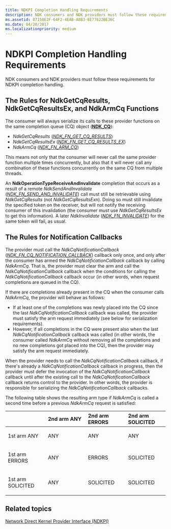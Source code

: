 ```yaml
---
title: NDKPI Completion Handling Requirements
description: NDK consumers and NDK providers must follow these requirements for NDKPI completion handling.
ms.assetid: 87150E2F-64F2-4EAB-A8B3-8E77622BE36C
ms.date: 04/20/2017
ms.localizationpriority: medium
---
```


# NDKPI Completion Handling Requirements


NDK consumers and NDK providers must follow these requirements for NDKPI completion handling.

## The Rules for NdkGetCqResults, NdkGetCqResultsEx, and NdkArmCq Functions


The consumer will always serialize its calls to these provider functions on the same completion queue (CQ) object ([**NDK\_CQ**](/windows-hardware/drivers/ddi/ndkpi/ns-ndkpi-_ndk_cq)):

-   *NdkGetCqResults* ([*NDK\_FN\_GET\_CQ\_RESULTS*](/windows-hardware/drivers/ddi/ndkpi/nc-ndkpi-ndk_fn_get_cq_results))
-   *NdkGetCqResultsEx* ([*NDK\_FN\_GET\_CQ\_RESULTS\_EX*](/windows-hardware/drivers/ddi/ndkpi/nc-ndkpi-ndk_fn_get_cq_results_ex))
-   *NdkArmCq* ([*NDK\_FN\_ARM\_CQ*](/windows-hardware/drivers/ddi/ndkpi/nc-ndkpi-ndk_fn_arm_cq))

This means not only that the consumer will never call the same provider function multiple times concurrently, but also that it will never call any combination of these functions concurrently on the same CQ from multiple threads.

An **NdkOperationTypeReceiveAndInvalidate** completion that occurs as a result of a remote *NdkSendAndInvalidate* ([*NDK\_FN\_SEND\_AND\_INVALIDATE*](/windows-hardware/drivers/ddi/ndkpi/nc-ndkpi-ndk_fn_send_and_invalidate)) call must still be retrievable using *NdkGetCqResults* (not *NdkGetCqResultsEx*n). Doing so must still invalidate the specified token on the receiver, but will not notify the receiving consumer of this invalidation (the consumer must use *NdkGetCqResultsEx* to get this information). A later *NdkInvalidate* ([*NDK\_FN\_INVALIDATE*](/windows-hardware/drivers/ddi/ndkpi/nc-ndkpi-ndk_fn_invalidate)) for the same token will fail, as usual.

## The Rules for Notification Callbacks


The provider must call the *NdkCqNotificationCallback* ([*NDK\_FN\_CQ\_NOTIFICATION\_CALLBACK*](/windows-hardware/drivers/ddi/ndkpi/nc-ndkpi-ndk_fn_cq_notification_callback)) callback only once, and only after the consumer has armed the *NdkCqNotificationCallback* callback by calling *NdkArmCq*. That is, the provider must clear the arm and call the *NdkCqNotificationCallback* callback when the conditions for calling the *NdkCqNotificationCallback* callback occur (in other words, when request completions are queued in the CQ).

If there are completions already present in the CQ when the consumer calls *NdkArmCq*, the provider will behave as follows:

-   If at least one of the completions was newly placed into the CQ since the last *NdkCqNotificationCallback* callback was called, the provider must satisfy the arm request immediately (see below for serialization requirements).
-   However, if all completions in the CQ were present also when the last *NdkCqNotificationCallback* callback was called (in other words, the consumer called *NdkArmCq* without removing all the completions and no new completions got placed into the CQ), then the provider may satisfy the arm request immediately.

When the provider needs to call the *NdkCqNotificationCallback* callback, if there's already a *NdkCqNotificationCallback* callback in progress, then the provider must defer the invocation of the *NdkCqNotificationCallback* callback until after the existing call to the *NdkCqNotificationCallback* callback returns control to the provider. In other words, the provider is responsible for serializing the *NdkCqNotificationCallback* callbacks.

The following table shows the resulting arm type if *NdkArmCq* is called a second time before a previous *NdkArmCq* request is satisfied:

<table>
<colgroup>
<col width="25%" />
<col width="25%" />
<col width="25%" />
<col width="25%" />
</colgroup>
<thead>
<tr class="header">
<th align="left"></th>
<th align="left">2nd arm ANY</th>
<th align="left">2nd arm ERRORS</th>
<th align="left">2nd arm SOLICITED</th>
</tr>
</thead>
<tbody>
<tr class="odd">
<td align="left"><p>1st arm ANY</p></td>
<td align="left"><p>ANY</p></td>
<td align="left"><p>ANY</p></td>
<td align="left"><p>ANY</p></td>
</tr>
<tr class="even">
<td align="left"><p>1st arm ERRORS</p></td>
<td align="left"><p>ANY</p></td>
<td align="left"><p>ERRORS</p></td>
<td align="left"><p>SOLICITED</p></td>
</tr>
<tr class="odd">
<td align="left"><p>1st arm SOLICITED</p></td>
<td align="left"><p>ANY</p></td>
<td align="left"><p>SOLICITED</p></td>
<td align="left"><p>SOLICITED</p></td>
</tr>
</tbody>
</table>

 

## Related topics


[Network Direct Kernel Provider Interface (NDKPI)](./overview-of-network-direct-kernel-provider-interface--ndkpi-.md)

 


